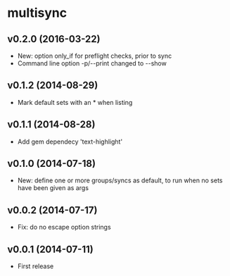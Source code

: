 
# multisync

## v0.2.0 (2016-03-22)
- New: option only_if for preflight checks, prior to sync
- Command line option -p/--print changed to --show

## v0.1.2 (2014-08-29)
- Mark default sets with an * when listing

## v0.1.1 (2014-08-28)
- Add gem dependecy 'text-highlight'

## v0.1.0 (2014-07-18)
- New: define one or more groups/syncs as default, to run when no sets have been given as args

## v0.0.2 (2014-07-17)
- Fix: do no escape option strings

## v0.0.1 (2014-07-11)
- First release